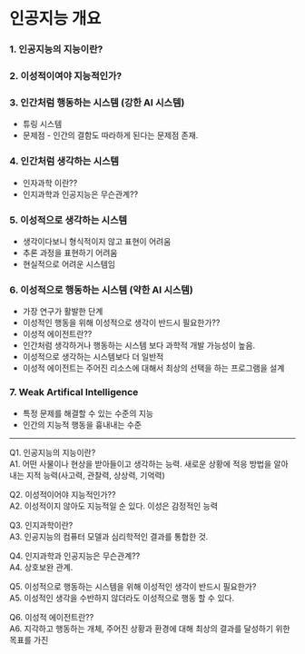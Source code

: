 # 인공지능 개요

### 1. 인공지능의 지능이란?

### 2. 이성적이여야 지능적인가?

### 3. 인간처럼 행동하는 시스템 (강한 AI 시스템)
* 튜링 시스템
* 문제점 - 인간의 결함도 따라하게 된다는 문제점 존재.

### 4. 인간처럼 생각하는 시스템
* 인자과학 이란??
* 인지과학과 인공지능은 무슨관계??

### 5. 이성적으로 생각하는 시스템
* 생각이다보니 형식적이지 않고 표현이 어려움
* 추론 과정을 표현하기 어려움
* 현실적으로 어려운 시스템임

### 6. 이성적으로 행동하는 시스템 (약한 AI 시스템)
* 가장 연구가 활발한 단계
* 이성적인 행동을 위해 이성적으로 생각이 반드시 필요한가??
* 이성적 에이전트란??
* 인간처럼 생각하거나 행동하는 시스템 보다 과학적 개발 가능성이 높음.
* 이성적으로 생각하는 시스템보다 더 일반적
* 이성적 에이전트는 주어진 리소스에 대해서 최상의 선택을 하는 프로그램을 설계

### 7. Weak Artifical Intelligence
* 특정 문제를 해결할 수 있는 수준의 지능
* 인간의 지능적 행동을 흉내내는 수준

-----------------------------------------------------

Q1. 인공지능의 지능이란? <br>
A1. 어떤 사물이나 현상을 받아들이고 생각하는 능력. 새로운 상황에 적응 방법을 알아내는 지적 능력(사고력, 관찰력, 상상력, 기억력)

Q2. 이성적이어야 지능적인가??<br>
A2. 이성적이지 않아도 지능적일 순 있다. 이성은 감정적인 능력

Q3. 인지과학이란?<br>
A3. 인공지능의 컴퓨터 모델과 심리학적인 결과를 통합한 것.

Q4. 인지과학과 인공지능은 무슨관계??<br>
A4. 상호보완 관계.

Q5. 이성적으로 행동하는 시스템을 위해 이성적인 생각이 반드시 필요한가?<br>
A5. 이성적인 생각을 수반하지 않더라도 이성적으로 행동 할 수 있다.

Q6. 이성적 에이전트란??<br>
A6. 지각하고 행동하는 개체, 주어진 상황과 환경에 대해 최상의 결과를 달성하기 위한 목표를 가진 

